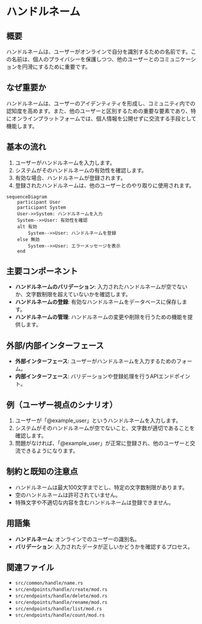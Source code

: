 # ハンドルネーム

## 概要
ハンドルネームは、ユーザーがオンラインで自分を識別するための名前です。この名前は、個人のプライバシーを保護しつつ、他のユーザーとのコミュニケーションを円滑にするために重要です。

## なぜ重要か
ハンドルネームは、ユーザーのアイデンティティを形成し、コミュニティ内での認知度を高めます。また、他のユーザーと区別するための重要な要素であり、特にオンラインプラットフォームでは、個人情報を公開せずに交流する手段として機能します。

## 基本の流れ
1. ユーザーがハンドルネームを入力します。
2. システムがそのハンドルネームの有効性を確認します。
3. 有効な場合、ハンドルネームが登録されます。
4. 登録されたハンドルネームは、他のユーザーとのやり取りに使用されます。

```mermaid
sequenceDiagram
    participant User
    participant System
    User->>System: ハンドルネームを入力
    System-->>User: 有効性を確認
    alt 有効
        System-->>User: ハンドルネームを登録
    else 無効
        System-->>User: エラーメッセージを表示
    end
```

## 主要コンポーネント
- **ハンドルネームのバリデーション**: 入力されたハンドルネームが空でないか、文字数制限を超えていないかを確認します。
- **ハンドルネームの登録**: 有効なハンドルネームをデータベースに保存します。
- **ハンドルネームの管理**: ハンドルネームの変更や削除を行うための機能を提供します。

## 外部/内部インターフェース
- **外部インターフェース**: ユーザーがハンドルネームを入力するためのフォーム。
- **内部インターフェース**: バリデーションや登録処理を行うAPIエンドポイント。

## 例（ユーザー視点のシナリオ）
1. ユーザーが「@example_user」というハンドルネームを入力します。
2. システムがそのハンドルネームが空でないこと、文字数が適切であることを確認します。
3. 問題がなければ、「@example_user」が正常に登録され、他のユーザーと交流できるようになります。

## 制約と既知の注意点
- ハンドルネームは最大100文字までとし、特定の文字数制限があります。
- 空のハンドルネームは許可されていません。
- 特殊文字や不適切な内容を含むハンドルネームは登録できません。

## 用語集
- **ハンドルネーム**: オンラインでのユーザーの識別名。
- **バリデーション**: 入力されたデータが正しいかどうかを確認するプロセス。

## 関連ファイル
- `src/common/handle/name.rs`
- `src/endpoints/handle/create/mod.rs`
- `src/endpoints/handle/delete/mod.rs`
- `src/endpoints/handle/rename/mod.rs`
- `src/endpoints/handle/list/mod.rs`
- `src/endpoints/handle/count/mod.rs`